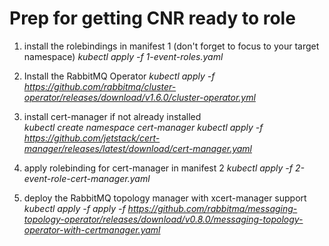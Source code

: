 # Prep for getting CNR ready to role

1) install the rolebindings in manifest 1 (don't forget to focus to your target namespace)
    *kubectl apply -f 1-event-roles.yaml*

2) Install the RabbitMQ Operator
    *kubectl apply -f https://github.com/rabbitmq/cluster-operator/releases/download/v1.6.0/cluster-operator.yml*

3) install cert-manager if not already installed    
    *kubectl create namespace cert-manager*
    *kubectl apply -f https://github.com/jetstack/cert-manager/releases/latest/download/cert-manager.yaml*

4) apply rolebinding for cert-manager in manifest 2
    *kubectl apply -f 2-event-role-cert-manager.yaml*

5) deploy the RabbitMQ topology manager with xcert-manager support
    *kubectl apply -f  apply -f https://github.com/rabbitmq/messaging-topology-operator/releases/download/v0.8.0/messaging-topology-operator-with-certmanager.yaml*


